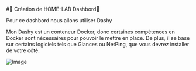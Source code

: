 #🚀 Création de HOME-LAB Dashbord🚀  

Pour ce dashbord nous allons utiliser Dashy 

Mon Dashy est un conteneur Docker, donc certaines compétences en Docker sont nécessaires pour pouvoir le mettre en place. De plus, il se base sur certains logiciels tels que Glances ou NetPing, que vous devrez installer de votre côté.
        
![Image](https://gitlab.com/uploads/-/system/project/avatar/30905327/dashy-logo.png)
                
      
        

